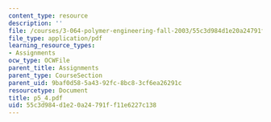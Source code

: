 ```yaml
---
content_type: resource
description: ''
file: /courses/3-064-polymer-engineering-fall-2003/55c3d984d1e20a24791ff11e6227c138_p5_4.pdf
file_type: application/pdf
learning_resource_types:
- Assignments
ocw_type: OCWFile
parent_title: Assignments
parent_type: CourseSection
parent_uid: 9baf0d58-5a43-92fc-8bc8-3cf6ea26291c
resourcetype: Document
title: p5_4.pdf
uid: 55c3d984-d1e2-0a24-791f-f11e6227c138
---
```

